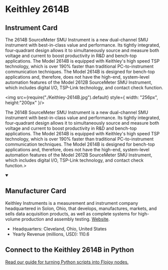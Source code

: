 
# Keithley 2614B

## Instrument Card

<div className="flex">

<div>

The 2614B SourceMeter SMU Instrument is a new dual-channel SMU instrument with best-in-class value and performance. Its tightly integrated, four-quadrant design allows it to simultaneously source and measure both voltage and current to boost productivity in R&D and bench-top applications. The Model 2614B is equipped with Keithley's high speed TSP technology, which is over 190% faster than traditional PC-to-instrument communication techniques. The Model 2614B is designed for bench-top applications and, therefore, does not have the high-end, system-level automation features of the Model 2612B SourceMeter SMU Instrument, which includes digital I/O, TSP-Link technology, and contact check function.

</div>

<img src={require("./Keithley-2614B.jpg").default} style={ width: "256px", height:"200px" }/>

</div>

The 2614B SourceMeter SMU Instrument is a new dual-channel SMU instrument with best-in-class value and performance. Its tightly integrated, four-quadrant design allows it to simultaneously source and measure both voltage and current to boost productivity in R&D and bench-top applications. The Model 2614B is equipped with Keithley's high speed TSP technology, which is over 190% faster than traditional PC-to-instrument communication techniques. The Model 2614B is designed for bench-top applications and, therefore, does not have the high-end, system-level automation features of the Model 2612B SourceMeter SMU Instrument, which includes digital I/O, TSP-Link technology, and contact check function.>

<details open>
<summary><h2>Manufacturer Card</h2></summary>

Keithley Instruments is a measurement and instrument company headquartered in Solon, Ohio, that develops, manufactures, markets, and sells data acquisition products, as well as complete systems for high-volume production and assembly testing. <a href="https://www.tek.com/en">Website</a>.

<ul>
  <li>Headquarters: Cleveland, Ohio, United States</li>
  <li>Yearly Revenue (millions, USD): 110.6</li>
</ul>
</details>

## Connect to the Keithley 2614B in Python

[Read our guide for turning Python scripts into Flojoy nodes.](https://docs.flojoy.ai/custom-nodes/creating-custom-node/)


